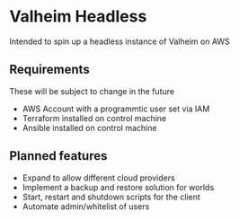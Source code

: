 # Valheim Headless
Intended to spin up a headless instance of Valheim on AWS

## Requirements
These will be subject to change in the future
- AWS Account with a programmtic user set via IAM
- Terraform installed on control machine
- Ansible installed on control machine

## Planned features
- Expand to allow different cloud providers
- Implement a backup and restore solution for worlds
- Start, restart and shutdown scripts for the client
- Automate admin/whitelist of users 